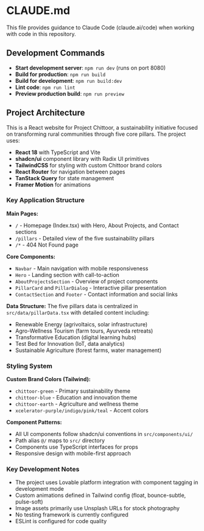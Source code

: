 # CLAUDE.md

This file provides guidance to Claude Code (claude.ai/code) when working with code in this repository.

## Development Commands

- **Start development server**: `npm run dev` (runs on port 8080)
- **Build for production**: `npm run build`
- **Build for development**: `npm run build:dev`
- **Lint code**: `npm run lint`
- **Preview production build**: `npm run preview`

## Project Architecture

This is a React website for Project Chittoor, a sustainability initiative focused on transforming rural communities through five core pillars. The project uses:

- **React 18** with TypeScript and Vite
- **shadcn/ui** component library with Radix UI primitives
- **TailwindCSS** for styling with custom Chittoor brand colors
- **React Router** for navigation between pages
- **TanStack Query** for state management
- **Framer Motion** for animations

### Key Application Structure

**Main Pages:**
- `/` - Homepage (Index.tsx) with Hero, About Projects, and Contact sections
- `/pillars` - Detailed view of the five sustainability pillars
- `/*` - 404 Not Found page

**Core Components:**
- `Navbar` - Main navigation with mobile responsiveness
- `Hero` - Landing section with call-to-action
- `AboutProjectsSection` - Overview of project components
- `PillarCard` and `PillarDialog` - Interactive pillar presentation
- `ContactSection` and `Footer` - Contact information and social links

**Data Structure:**
The five pillars data is centralized in `src/data/pillarData.tsx` with detailed content including:
- Renewable Energy (agrivoltaics, solar infrastructure)
- Agro-Wellness Tourism (farm tours, Ayurveda retreats)
- Transformative Education (digital learning hubs)
- Test Bed for Innovation (IoT, data analytics)
- Sustainable Agriculture (forest farms, water management)

### Styling System

**Custom Brand Colors (Tailwind):**
- `chittoor-green` - Primary sustainability theme
- `chittoor-blue` - Education and innovation theme
- `chittoor-earth` - Agriculture and wellness theme
- `xcelerator-purple/indigo/pink/teal` - Accent colors

**Component Patterns:**
- All UI components follow shadcn/ui conventions in `src/components/ui/`
- Path alias `@/` maps to `src/` directory
- Components use TypeScript interfaces for props
- Responsive design with mobile-first approach

### Key Development Notes

- The project uses Lovable platform integration with component tagging in development mode
- Custom animations defined in Tailwind config (float, bounce-subtle, pulse-soft)
- Image assets primarily use Unsplash URLs for stock photography
- No testing framework is currently configured
- ESLint is configured for code quality